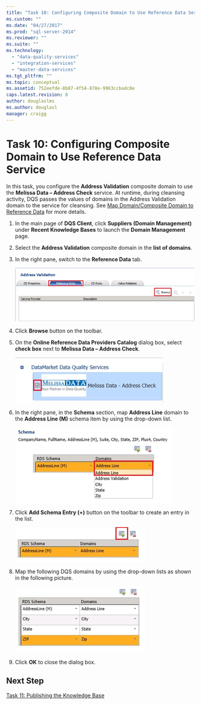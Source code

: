 ```yaml
---
title: "Task 10: Configuring Composite Domain to Use Reference Data Service | Microsoft Docs"
ms.custom: ""
ms.date: "04/27/2017"
ms.prod: "sql-server-2014"
ms.reviewer: ""
ms.suite: ""
ms.technology: 
  - "data-quality-services"
  - "integration-services"
  - "master-data-services"
ms.tgt_pltfrm: ""
ms.topic: conceptual
ms.assetid: 752eefde-8b87-4f54-878e-9963ccbadc8e
caps.latest.revision: 8
author: douglaslms
ms.author: douglasl
manager: craigg
---
```

# Task 10: Configuring Composite Domain to Use Reference Data Service
  In this task, you configure the **Address Validation** composite domain to use the **Melissa Data – Address Check** service. At runtime, during cleansing activity, DQS passes the values of domains in the Address Validation domain to the service for cleansing. See [Map Domain/Composite Domain to Reference Data](http://msdn.microsoft.com/library/hh213030.aspx) for more details.  
  
1.  In the main page of **DQS Client**, click **Suppliers (Domain Management)** under **Recent Knowledge Bases** to launch the **Domain Management** page.  
  
2.  Select the **Address Validation** composite domain in the **list of domains**.  
  
3.  In the right pane, switch to the **Reference Data** tab.  
  
     ![Reference Data Tab](../../2014/tutorials/media/et-configuringcdtouserds-01.jpg "Reference Data Tab")  
  
4.  Click **Browse** button on the toolbar.  
  
5.  On the **Online Reference Data Providers Catalog** dialog box, select **check box** next to **Melissa Data – Address Check**.  
  
     ![Select Melissa Data - Address Check](../../2014/tutorials/media/et-configuringcdtouserds-02.jpg "Select Melissa Data - Address Check")  
  
6.  In the right pane, in the **Schema** section, map **Address Line** domain to the **Address Line (M)** schema item by using the drop-down list.  
  
     ![Map RDS Schema Item to Domain](../../2014/tutorials/media/et-configuringcdtouserds-03.jpg "Map RDS Schema Item to Domain")  
  
7.  Click **Add Schema Entry (+)** button on the toolbar to create an entry in the list.  
  
     ![Add Schema Entry Toolbar Button](../../2014/tutorials/media/et-configuringcdtouserds-04.jpg "Add Schema Entry Toolbar Button")  
  
8.  Map the following DQS domains by using the drop-down lists as shown in the following picture.  
  
     ![Map RDS Schema Items to Domains](../../2014/tutorials/media/et-configuringcdtouserds-05.jpg "Map RDS Schema Items to Domains")  
  
9. Click **OK** to close the dialog box.  
  
## Next Step  
 [Task 11: Publishing the Knowledge Base](../../2014/tutorials/task-11-publishing-the-knowledge-base.md)  
  
  
